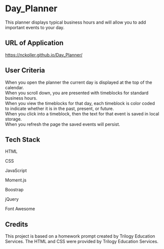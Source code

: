 # Day_Planner
This planner displays typical business hours and will allow you to add important events to your day.

## URL of Application
<https://nckoller.github.io/Day_Planner/>

## User Criteria
When you open the planner the current day is displayed at the top of the calendar.  
When you scroll down, you are presented with timeblocks for standard business hours.  
When you view the timeblocks for that day, each timeblock is color coded to indicate whether it is in the past, present, or future.  
When you click into a timeblock, then the text for that event is saved in local storage.  
When you refresh the page the saved events will persist.

## Tech Stack
HTML

CSS

JavaScript

Moment.js

Boostrap

jQuery

Font Awesome

## Credits
This project is based on a homework prompt created by Trilogy Education Services. The HTML and CSS were provided by Trilogy Education Services.